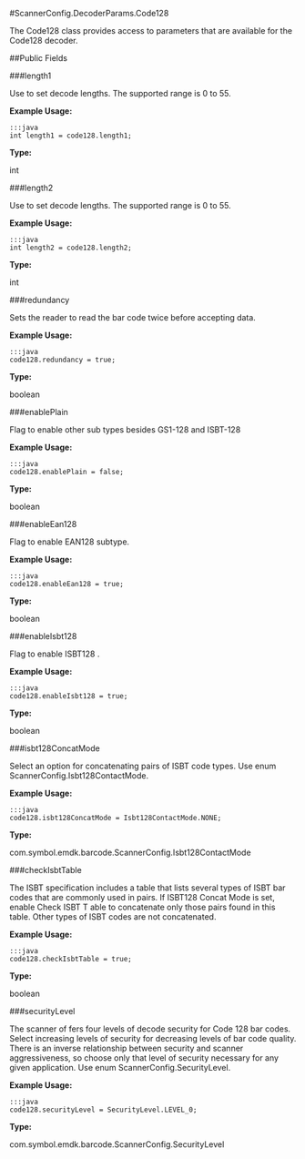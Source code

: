 #ScannerConfig.DecoderParams.Code128

The Code128 class provides access to parameters that are available
 for the Code128 decoder.

##Public Fields

###length1

Use to set decode lengths. The supported range is 0 to 55.

 

**Example Usage:**
	
	:::java	
	int length1 = code128.length1;


**Type:**

int

###length2

Use to set decode lengths. The supported range is 0 to 55.

 

**Example Usage:**
	
	:::java	
	int length2 = code128.length2;


**Type:**

int

###redundancy

Sets the reader to read the bar code twice before accepting data.

 

**Example Usage:**
	
	:::java	
	code128.redundancy = true;


**Type:**

boolean

###enablePlain

Flag to enable other sub types besides GS1-128 and ISBT-128

 

**Example Usage:**
	
	:::java	
	code128.enablePlain = false;


**Type:**

boolean

###enableEan128

Flag to enable EAN128 subtype.
 

**Example Usage:**
	
	:::java	
	code128.enableEan128 = true;


**Type:**

boolean

###enableIsbt128

Flag to enable ISBT128 .
 

**Example Usage:**
	
	:::java	
	code128.enableIsbt128 = true;


**Type:**

boolean

###isbt128ConcatMode

Select an option for concatenating pairs of ISBT code types. Use
 enum  ScannerConfig.Isbt128ContactMode.

 

**Example Usage:**
	
	:::java	
	code128.isbt128ConcatMode = Isbt128ContactMode.NONE;


**Type:**

com.symbol.emdk.barcode.ScannerConfig.Isbt128ContactMode

###checkIsbtTable

The ISBT specification includes a table that lists several types
 of ISBT bar codes that are commonly used in pairs. If ISBT128
 Concat Mode is set, enable Check ISBT T able to concatenate only
 those pairs found in this table. Other types of ISBT codes are
 not concatenated.

 

**Example Usage:**
	
	:::java	
	code128.checkIsbtTable = true;


**Type:**

boolean

###securityLevel

The scanner of fers four levels of decode security for Code 128
 bar codes. Select increasing levels of security for decreasing
 levels of bar code quality. There is an inverse relationship
 between security and scanner aggressiveness, so choose only that
 level of security necessary for any given application. Use enum
  ScannerConfig.SecurityLevel.

 

**Example Usage:**
	
	:::java	
	code128.securityLevel = SecurityLevel.LEVEL_0;


**Type:**

com.symbol.emdk.barcode.ScannerConfig.SecurityLevel

